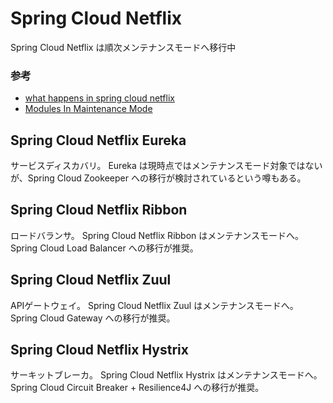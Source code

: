 # Spring Cloud Netflix
Spring Cloud Netflix は順次メンテナンスモードへ移行中

### 参考
 - [what happens in spring cloud netflix](https://www.slideshare.net/apkiban/what-happens-in-spring-cloud-netflix)
 - [Modules In Maintenance Mode](https://cloud.spring.io/spring-cloud-netflix/multi/multi__modules_in_maintenance_mode.html)

## Spring Cloud Netflix Eureka
サービスディスカバリ。
Eureka は現時点ではメンテナンスモード対象ではないが、Spring Cloud Zookeeper への移行が検討されているという噂もある。

## Spring Cloud Netflix Ribbon
ロードバランサ。
Spring Cloud Netflix Ribbon はメンテナンスモードへ。
Spring Cloud Load Balancer への移行が推奨。

## Spring Cloud Netflix Zuul
APIゲートウェイ。
Spring Cloud Netflix Zuul はメンテナンスモードへ。
Spring Cloud Gateway への移行が推奨。

## Spring Cloud Netflix Hystrix
サーキットブレーカ。
Spring Cloud Netflix Hystrix はメンテナンスモードへ。
Spring Cloud Circuit Breaker + Resilience4J への移行が推奨。

